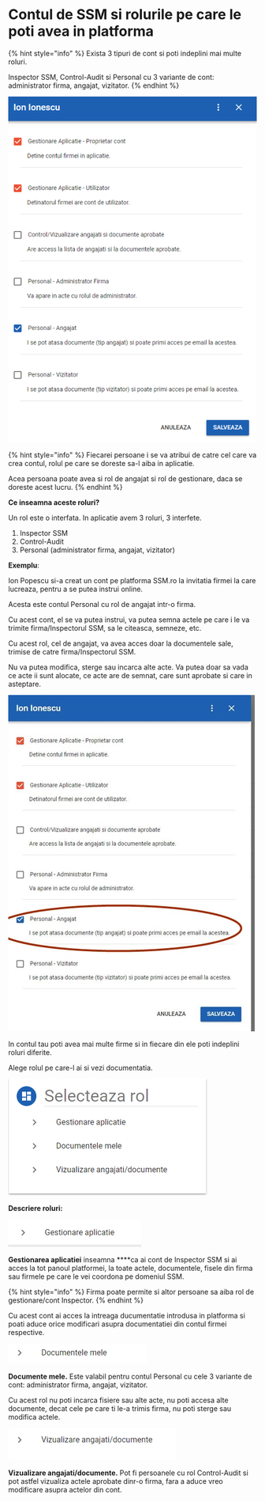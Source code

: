 # Contul de SSM si rolurile pe care le poti avea in platforma

{% hint style="info" %}
Exista 3 tipuri de cont si poti indeplini mai multe roluri.

Inspector SSM, Control-Audit si Personal cu 3 variante de cont: administrator firma, angajat, vizitator.
{% endhint %}

 

![](.gitbook/assets/image%20%28129%29.png)

{% hint style="info" %}
Fiecarei persoane i se va atribui de catre cel care va crea contul, rolul pe care se doreste sa-l aiba in aplicatie. 

Acea persoana poate avea si rol de angajat si rol de gestionare, daca se doreste acest lucru.
{% endhint %}

**Ce inseamna aceste roluri?** 

Un rol este o interfata. In aplicatie avem 3 roluri, 3 interfete.

1. Inspector SSM
2. Control-Audit
3. Personal \(administrator firma, angajat, vizitator\)

**Exemplu**: 

Ion Popescu si-a creat un cont pe platforma SSM.ro la invitatia firmei la care lucreaza, pentru a se putea instrui online. 

Acesta este contul Personal cu rol de angajat intr-o firma. 

Cu acest cont, el se va putea instrui, va putea semna actele pe care i le va trimite firma/Inspectorul SSM, sa le citeasca, semneze, etc. 

Cu acest rol, cel de angajat, va avea acces doar la documentele sale,  trimise de catre firma/Inspectorul SSM.

 Nu va putea modifica, sterge sau incarca alte acte. Va putea doar sa vada ce acte ii sunt alocate, ce acte are de semnat, care sunt aprobate si care in asteptare.

![](.gitbook/assets/roluri3.jpg)



In contul tau poti avea mai multe firme si in fiecare din ele poti indeplini roluri diferite.

Alege rolul pe care-l ai si vezi documentatia.



![](.gitbook/assets/image%20%28120%29.png)



**Descriere roluri:**

![](.gitbook/assets/image%20%28123%29.png)

**Gestionarea aplicatiei** inseamna ****ca ai cont de Inspector SSM si ai acces la tot panoul platformei, la toate actele, documentele, fisele din firma sau firmele pe care le vei coordona pe domeniul SSM.

{% hint style="info" %}
Firma poate permite si altor persoane sa aiba rol de gestionare/cont Inspector.
{% endhint %}

Cu acest cont ai acces la intreaga ducumentatie introdusa in platforma si poati aduce orice modificari asupra documentatiei din contul firmei respective.

![](.gitbook/assets/image%20%28121%29.png)



**Documente mele.**  Este valabil pentru contul Personal cu cele 3 variante de cont: administrator firma, angajat, vizitator.

 Cu acest rol nu poti incarca fisiere sau alte acte, nu poti accesa alte documente, decat cele pe care ti le-a trimis firma, nu poti sterge sau modifica actele.



![](.gitbook/assets/image%20%28122%29.png)

**Vizualizare angajati/documente.**  Pot fi persoanele cu rol Control-Audit si pot astfel vizualiza actele aprobate dinr-o firma, fara a aduce vreo modificare asupra actelor din cont.



